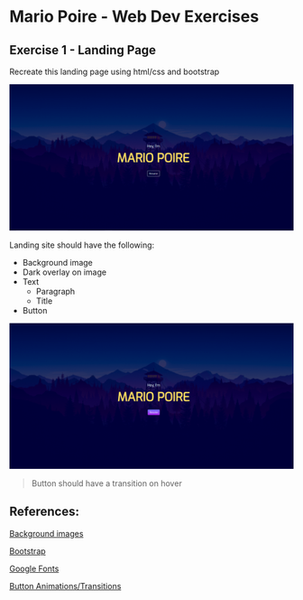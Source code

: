 # Mario Poire - Web Dev Exercises

## Exercise 1 -  Landing Page

Recreate this landing page using html/css and bootstrap

 ![solution](public/img/solution.PNG)

Landing site should have the following:
* Background image
* Dark overlay on image
* Text
    * Paragraph 
    * Title
* Button

 ![solution-hover](public/img/solution-hover.PNG)
 
 > Button should have a transition on hover

## References:

 [Background images](https://www.w3schools.com/html/html_images_background.asp)

 [Bootstrap](https://getbootstrap.com/)

 [Google Fonts](https://fonts.google.com/)

 [Button Animations/Transitions](https://www.w3schools.com/howto/howto_css_animate_buttons.asp)